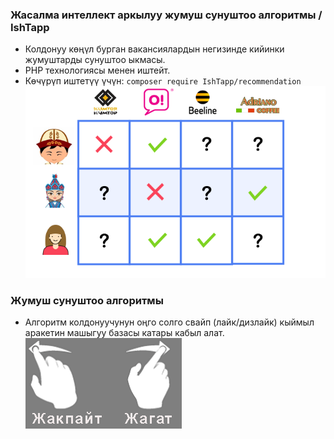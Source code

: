  ### Жасалма интеллект аркылуу жумуш сунуштоо алгоритмы / IshTapp

- Колдонуу көңүл бурган вакансиялардын негизинде кийинки жумуштарды сунуштоо ыкмасы.
- PHP технологиясы менен иштейт.
- Көчүрүп иштетүү үчүн: ```composer require IshTapp/recommendation```
[![](https://github.com/ksaidin/ishtapp/blob/main/recommend.png)](https://github.com/ksaidin/ishtapp)

 ### Жумуш сунуштоо алгоритмы
- Алгоритм колдонуучунун оңго солго свайп (лайк/дизлайк) кыймыл аракетин машыгуу базасы катары кабыл алат.
[![](https://github.com/ksaidin/ishtapp/blob/main/swipe.png)](https://github.com/ksaidin/ishtapp)

